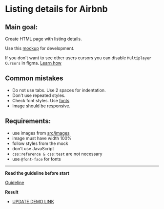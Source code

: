# Listing details for Airbnb

## Main goal:
Create HTML page with listing details.

Use this [mockup](https://www.figma.com/file/MUTaFua1Aaf2kAmfwLUPnswr/AirBnB%3A-Listing-details?node-id=0%3A1)
for development.

If you don't want to see other users cursors you can disable `Multiplayer
Cursors` in figma. [Learn how](https://mate-academy.github.io/layout_task-guideline/figma.html#multiplayer-cursors)

## Common mistakes
* Do not use tabs. Use 2 spaces for indentation.
* Don't use repeated styles.
* Check font styles. Use [fonts](https://github.com/potyt/fonts/tree/master/macfonts/Avenir)
* Image should be responsive.

## Requirements:
* use images from [src/images](src/images)
* image must have width 100%
* follow styles from the mock
* don't use JavaScript
* `css:reference & css:test` are not necessary
* use `@font-face` for fonts

---
**Read the guideline before start**

[Guideline](https://github.com/mate-academy/layout_task-guideline/blob/master/README.md)

**Result**

- [UPDATE DEMO LINK](https://yurabobeshko.github.io/layout_listing-details-airbnb/src/)
